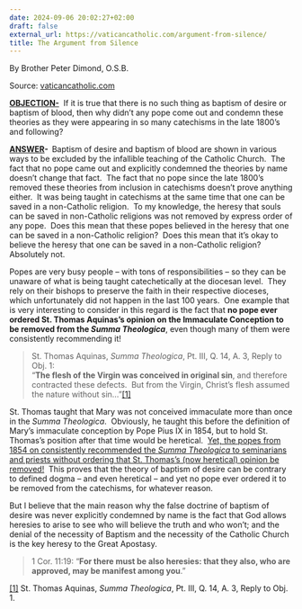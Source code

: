 ```yaml
---
date: 2024-09-06 20:02:27+02:00
draft: false
external_url: https://vaticancatholic.com/argument-from-silence/
title: The Argument from Silence
---
```





By Brother Peter Dimond, O.S.B.

Source: [vaticancatholic.com](https://vaticancatholic.com/argument-from-silence/)

<p><strong><u>OBJECTION-</u></strong>  If it is true that there is no such thing as baptism of desire or baptism of blood, then why didn’t any pope come out and condemn these theories as they were appearing in so many catechisms in the late 1800’s and following?</p>

<p><strong><u>ANSWER</u></strong><strong>-  </strong>Baptism of desire and baptism of blood are shown in various ways to be excluded by the infallible teaching of the Catholic Church.  The fact that no pope came out and explicitly condemned the theories by name doesn’t change that fact.  The fact that no pope since the late 1800’s removed these theories from inclusion in catechisms doesn’t prove anything either.  It was being taught in catechisms at the same time that one can be saved in a non-Catholic religion.  To my knowledge, the heresy that souls can be saved in non-Catholic religions was not removed by express order of any pope.  Does this mean that these popes believed in the heresy that one can be saved in a non-Catholic religion?  Does this mean that it’s okay to believe the heresy that one can be saved in a non-Catholic religion?  Absolutely not. </p>

<p>Popes are very busy people – with tons of responsibilities – so they can be unaware of what is being taught catechetically at the diocesan level.  They rely on their bishops to preserve the faith in their respective dioceses, which unfortunately did not happen in the last 100 years.  One example that is very interesting to consider in this regard is the fact that <strong>no pope ever ordered St. Thomas Aquinas’s opinion on the Immaculate Conception to be removed from the <em>Summa Theologica</em></strong>, even though many of them were consistently recommending it! </p>
<blockquote>
<p>St. Thomas Aquinas, <em>Summa Theologica</em>, Pt. III, Q. 14, A. 3, Reply to Obj. 1:<br />“<strong>The flesh of the Virgin was conceived in original sin</strong>, and therefore contracted these defects.  But from the Virgin, Christ’s flesh assumed the nature without sin…”<a href="#_edn1" name="_ednref1">[1]</a></p>
</blockquote>
<p>St. Thomas taught that Mary was not conceived immaculate more than once in the <em>Summa Theologica</em>.  Obviously, he taught this before the definition of Mary’s immaculate conception by Pope Pius IX in 1854, but to hold St. Thomas’s position after that time would be heretical.  <u>Yet, the popes from 1854 on consistently recommended the <em>Summa Theologica</em> to seminarians and priests without ordering that St. Thomas’s (now heretical) opinion be removed!</u>  This proves that the theory of baptism of desire can be contrary to defined dogma – and even heretical – and yet no pope ever ordered it to be removed from the catechisms, for whatever reason.</p>
<p>But I believe that the main reason why the false doctrine of baptism of desire was never explicitly condemned by name is the fact that God allows heresies to arise to see who will believe the truth and who won’t; and the denial of the necessity of Baptism and the necessity of the Catholic Church is the key heresy to the Great Apostasy.</p>
<blockquote>
<p>1 Cor. 11:19: “<strong>For there must be also heresies: that they also, who are approved, may be manifest among you</strong>.”</p>
</blockquote>
<div class="footnotes">
<p><a href="#_ednref1" name="_edn1">[1]</a> St. Thomas Aquinas, <em>Summa Theologica</em>, Pt. III, Q. 14, A. 3, Reply to Obj. 1.</p>
</div>
